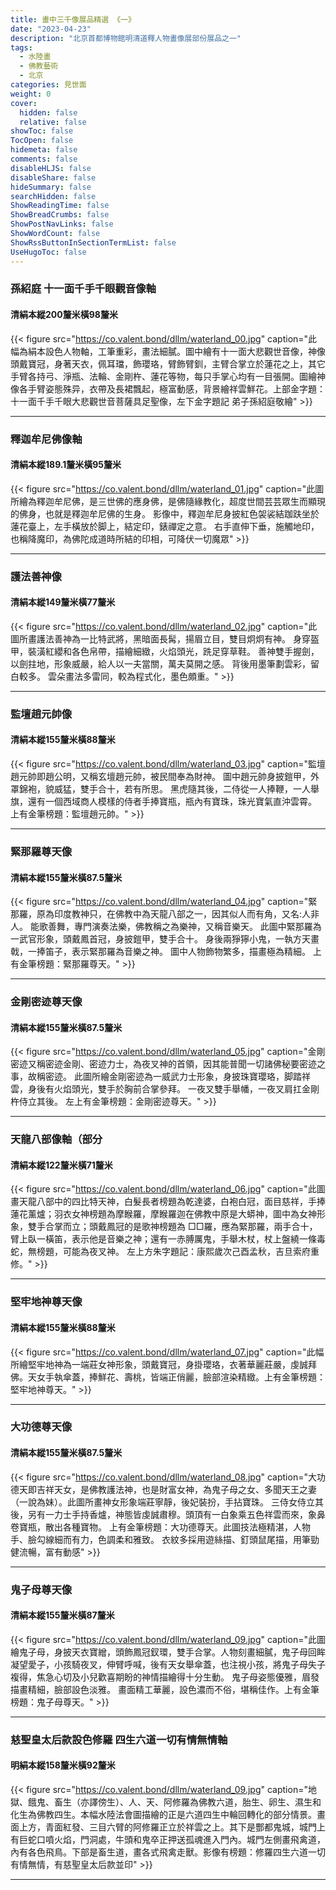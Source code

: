 ```yaml
---
title: 畫中三千像展品精選 《一》
date: "2023-04-23"
description: "北京首都博物館明清道釋人物畫像展部份展品之一"
tags:
  - 水陸畫
  - 佛教藝術
  - 北京
categories: 見世面
weight: 0
cover:
  hidden: false
  relative: false
showToc: false
TocOpen: false
hidemeta: false
comments: false
disableHLJS: false
disableShare: false
hideSummary: false
searchHidden: false
ShowReadingTime: false
ShowBreadCrumbs: false
ShowPostNavLinks: false
ShowWordCount: false
ShowRssButtonInSectionTermList: false
UseHugoToc: false
---
```


### 孫紹庭 十一面千手千眼觀音像軸
#### 清絹本縱200釐米橫98釐米
{{< figure src="https://co.valent.bond/dllm/waterland_00.jpg" caption="此幅為絹本設色人物軸，工筆重彩，畫法細膩。圖中繪有十一面大悲觀世音像，神像頭戴寶冠，身著天衣，佩耳璫，飾瓔珞，臂飾臂釧，主臂合掌立於蓮花之上，其它手臂各持弓、淨瓶、法輪、金剛杵、蓮花等物，每只手掌心均有一目張開。圖繪神像各手臂姿態殊异，衣帶及長裙飄起，極富動感，背景繪祥雲鮮花。上部金字題：十一面千手千眼大悲觀世音菩薩具足聖像，左下金字題記 弟子孫紹庭敬繪" >}}
***
### 釋迦牟尼佛像軸
#### 清絹本縱189.1釐米橫95釐米
{{< figure src="https://co.valent.bond/dllm/waterland_01.jpg" caption="此圖所繪為釋迦牟尼佛，是三世佛的應身佛，是佛隨緣教化，超度世間芸芸眾生而顯現的佛身，也就是釋迦牟尼佛的生身。 影像中，釋迦牟尼身披紅色袈裟結跏趺坐於蓮花臺上，左手橫放於脚上，結定印，錶禪定之意。 右手直伸下垂，施觸地印，也稱降魔印，為佛陀成道時所結的印相，可降伏一切魔眾" >}}
***
### 護法善神像
#### 清絹本縱149釐米橫77釐米
{{< figure src="https://co.valent.bond/dllm/waterland_02.jpg" caption="此圖所畫護法善神為一比特武將，黑暗面長髯，揚眉立目，雙目炯炯有神。 身穿盔甲，裝潢紅纓和各色帛帶，描繪細緻，火焰頭光，跣足穿草鞋。 善神雙手握劍，以劍拄地，形象威嚴，給人以一夫當關，萬夫莫開之感。 背後用墨筆劃雲彩，留白較多。 雲朵畫法多雷同，較為程式化，墨色頗重。" >}}
***
### 監壇趙元帥像
#### 清絹本縱155釐米橫88釐米
{{< figure src="https://co.valent.bond/dllm/waterland_03.jpg" caption="監壇趙元帥即趙公明，又稱玄壇趙元帥，被民間奉為財神。 圖中趙元帥身披鎧甲，外罩錦袍，貌威猛，雙手合十，若有所思。 黑虎隨其後，二侍從一人捧鞭，一人舉旗，還有一個西域商人模樣的侍者手捧寶瓶，瓶內有寶珠，珠光寶氣直沖雲霄。 上有金筆榜題：監壇趙元帥。" >}}
***
### 緊那羅尊天像
#### 清絹本縱155釐米橫87.5釐米
{{< figure src="https://co.valent.bond/dllm/waterland_04.jpg" caption="緊那羅，原為印度教神只，在佛教中為天龍八部之一，因其似人而有角，又名:人非人。 能歌善舞，專門演奏法樂，佛教稱之為樂神，又稱音樂天。 此圖中緊那羅為一武官形象，頭戴鳳首冠，身披鎧甲，雙手合十。 身後兩猙獰小鬼，一執方天畫戟，一捧笛子，表示緊那羅為音樂之神。 圖中人物飾物繁多，描畫極為精細。 上有金筆榜題：緊那羅尊天。" >}}
***
### 金剛密迹尊天像
#### 清絹本縱155釐米橫87.5釐米
{{< figure src="https://co.valent.bond/dllm/waterland_05.jpg" caption="金剛密迹又稱密迹金剛、密迹力士，為夜叉神的首領，因其能普聞一切諸佛秘要密迹之事，故稱密迹。 此圖所繪金剛密迹為一威武力士形象，身披珠寶瓔珞，脚踏祥雲，身後有火焰頭光，雙手於胸前合掌參拜。 一夜叉雙手舉幡，一夜叉肩扛金剛杵侍立其後。 左上有金筆榜題：金剛密迹尊天。" >}}
***
### 天龍八部像軸（部分
#### 清絹本縱122釐米橫71釐米
{{< figure src="https://co.valent.bond/dllm/waterland_06.jpg" caption="此圖畫天龍八部中的四比特天神，白髮長者榜題為乾達婆，白袍白冠，面目慈祥，手捧蓮花薰爐；羽衣女神榜題為摩睺羅，摩睺羅迦在佛教中原是大蟒神，圖中為女神形象，雙手合掌而立；頭戴鳳冠的是歌神榜題為 □□羅，應為緊那羅，兩手合十，臂上臥一橫笛，表示他是音樂之神；還有一赤膊厲鬼，手舉木杖，杖上盤繞一條毒蛇，無榜題，可能為夜叉神。 左上方朱字題記：康熙歲次己酉孟秋，吉旦索府重修。" >}}
***
### 堅牢地神尊天像
#### 清絹本縱155釐米橫88釐米
{{< figure src="https://co.valent.bond/dllm/waterland_07.jpg" caption="此幅所繪堅牢地神為一端莊女神形象，頭戴寶冠，身掛瓔珞，衣著華麗莊嚴，虔誠拜佛。天女手執傘蓋，捧鮮花、壽桃，皆端正俏麗，臉部渲染精緻。上有金筆榜題：堅牢地神尊天。" >}}
***
### 大功德尊天像
#### 清絹本縱155釐米橫87.5釐米
{{< figure src="https://co.valent.bond/dllm/waterland_08.jpg" caption="大功德天即吉祥天女，是佛教護法神，也是財富女神，為鬼子母之女、多聞天王之妻（一說為妹）。此圖所畫神女形象端莊寧靜，後妃裝扮，手拈寶珠。 三侍女侍立其後，另有一力士手持香爐，神態皆虔誠肅穆。頭頂有一白象乘五色祥雲而來，象鼻卷寶瓶，散出各種寶物。 上有金筆榜題：大功德尊天。此圖技法極精湛，人物手、臉勾線細而有力，色調柔和雅致。 衣紋多採用遊絲描、釘頭鼠尾描，用筆勁健流暢，富有動感" >}}
***
### 鬼子母尊天像
#### 清絹本縱155釐米橫87釐米
{{< figure src="https://co.valent.bond/dllm/waterland_09.jpg" caption="此圖繪鬼子母，身披天衣寶繒，頭飾鳳冠釵環，雙手合掌。人物刻畫細膩，鬼子母回眸凝望愛子，小孩騎夜叉，伸臂呼喊，後有天女舉傘蓋，也注視小孩，將鬼子母失子複得，焦急心切及小兒歡喜期盼的神情描繪得十分生動。 鬼子母姿態優雅，眉發描畫精細，臉部設色淡雅。 畫面精工華麗，設色濃而不俗，堪稱佳作。上有金筆榜題：鬼子母尊天。" >}}
***
### 慈聖皇太后款設色修羅 四生六道一切有情無情軸
#### 明絹本縱158釐米橫92釐米
{{< figure src="https://co.valent.bond/dllm/waterland_09.jpg" caption="地獄、餓鬼、畜生（亦譯傍生）、人、天、阿修羅為佛教六道，胎生、卵生、濕生和化生為佛教四生。本幅水陸法會圖描繪的正是六道四生中輪回轉化的部分情景。畫面上方，青面紅發、三目六臂的阿修羅正立於祥雲之上。其下是酆都鬼城，城門上有巨蛇口噴火焰，門洞處，牛頭和鬼卒正押送孤魂進入門內。城門左側畫飛禽道，內有各色飛鳥。下部是畜生道，畫各式飛禽走獸。影像有榜題：修羅四生六道一切有情無情，有慈聖皇太后款並印" >}}
***

